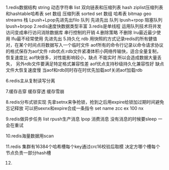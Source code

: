 1.redis数据结构
string 动态字符串
list 双向链表和压缩列表
hash ziplist压缩列表和hashtable哈希表
set 数组 压缩列表
sorted set 数组 哈希表
bitmap
geo
streams
栈 Lpush+Lpop先进先出filo
队列 先进先出 队列 lpush+rpop
阻塞队列 lpush+brpop
2.redis速度快数据类型丰富
3.redis是单线程 运用队列技术将并发访问变成串行访问消除数据库
串行控制的开销
4.删除策略
不删除 lru最近最少使用 lfu最不经常使用 先进先出
5.持久化
rdb
用快照的方式记录redis的所有健值对，在某个时间点将数据写入一个临时文件
aof所有的命令行记录以命令请求协议的格式保存为aof文件
rdb优点:rdb文件紧凑体积小网络传输快，适合全量复制，恢复速度比
aof快很多，对性能影响较小，缺点 不能实时 所以会造成数据大量丢失，
另外rdb文件要满足特定格式兼容性差
aof优点支持秒级持久化兼容性好 缺点文件大恢复速度慢
当aof和rdb同时存在时优先加载aof关闭aof加载rdb

6.redis主从复制读写分离

7.缓存击穿 缓存穿透 缓存雪崩

8.redis分布式锁实现
先拿setnx来争抢锁，抢到之后用expire给锁加过期时间避免忘记释放
可以把sexnx和expire合成一条指令
set name zcc ex 100 nx

9.redis做异步任务
list rpush生产消息 lpop 消费消息 没有消息的时候要sleep
一会在重试


10.redis海量数据用scan

11.redis 集群有16384个哈希槽每个key通过crc16校验后取模
决定方哪个槽每个节点负责一部分hash槽


12.
